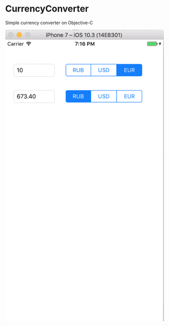 # CurrencyConverter
Simple currency converter on Objective-C

![Screen Shot](https://github.com/gaidarenko/CurrencyConverter/blob/master/ScreenShot.png)
